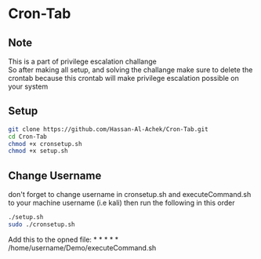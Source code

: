 # Cron-Tab
## Note
This is a part of privilege escalation challange
<br>So after making all setup, and solving the challange make sure to delete the crontab because this crontab will make privilege escalation possible on your system
## Setup
```bash
git clone https://github.com/Hassan-Al-Achek/Cron-Tab.git
cd Cron-Tab
chmod +x cronsetup.sh
chmod +x setup.sh
````
## Change Username 
don't forget to change username in cronsetup.sh and executeCommand.sh to your machine username (i.e kali)
then run the following in this order
```bash
./setup.sh
sudo ./cronsetup.sh
```
Add this to the opned file: * * * * *  /home/username/Demo/executeCommand.sh
